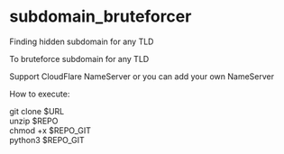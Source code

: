 # subdomain_bruteforcer
Finding hidden subdomain for any TLD

To bruteforce subdomain for any TLD

Support CloudFlare NameServer or you can add your own NameServer

How to execute:

git clone $URL<br>
unzip $REPO<br>
chmod +x $REPO_GIT<br>
python3 $REPO_GIT<br>
